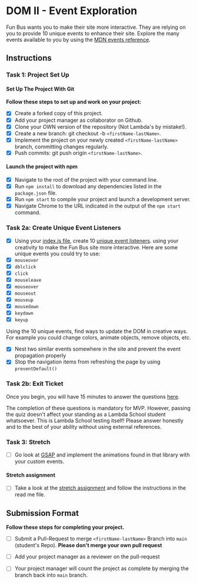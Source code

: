 # DOM II - Event Exploration

Fun Bus wants you to make their site more interactive. They are relying on you to provide 10 unique events to enhance their site. Explore the many events available to you by using the [MDN events reference](https://developer.mozilla.org/en-US/docs/Web/Events).

## Instructions

### Task 1: Project Set Up

#### Set Up The Project With Git

**Follow these steps to set up and work on your project:**

* [X] Create a forked copy of this project.
* [X] Add your project manager as collaborator on Github.
* [X] Clone your OWN version of the repository (Not Lambda's by mistake!).
* [X] Create a new branch: git checkout -b `<firstName-lastName>`.
* [X] Implement the project on your newly created `<firstName-lastName>` branch, committing changes regularly.
* [X] Push commits: git push origin `<firstName-lastName>`.

#### Launch the project with npm

* [X] Navigate to the root of the project with your command line.
* [X] Run `npm install` to download any dependencies listed in the `package.json` file.
* [X] Run `npm start` to compile your project and launch a development server.
* [X] Navigate Chrome to the URL indicated in the output of the `npm start` command.

### Task 2a: Create Unique Event Listeners

* [X] Using your [index.js file](js/index.js), create 10 [unique event listeners](https://developer.mozilla.org/en-US/docs/Web/Events). using your creativity to make the Fun Bus site more interactive.  Here are some unique events you could try to use:
* [X] `mouseover`
* [X] `dblclick`
* [X] `click`
* [X] `mouseleave`
* [X] `mouseover`
* [X] `mouseout`
* [X] `mouseup`
* [X] `mousedown`
* [X] `keydown`
* [X] `keyup`

Using the 10 unique events, find ways to update the DOM in creative ways. For example you could change colors, animate objects, remove objects, etc.

* [X] Nest two similar events somewhere in the site and prevent the event propagation properly
* [X] Stop the navigation items from refreshing the page by using `preventDefault()`

### Task 2b: Exit Ticket

Once you begin, you will have 15 minutes to answer the questions [here](https://app.codesignal.com/public-test/Xy9i8nGP4uiLbHrWT/yqgv5hmhcCLcen).

The completion of these questions is mandatory for MVP. However, passing the quiz doesn't affect your standing as a Lambda School student whatsoever. This is Lambda School testing itself! Please answer honestly and to the best of your ability without using external references.

### Task 3: Stretch 

* [ ] Go look at [GSAP](https://greensock.com/) and implement the animations found in that library with your custom events.

#### Stretch assignment

* [ ] Take a look at the [stretch assignment](stretch-assignment) and follow the instructions in the read me file.

## Submission Format

**Follow these steps for completing your project.**

* [ ] Submit a Pull-Request to merge `<firstName-lastName>` Branch into `main` (student's  Repo). **Please don't merge your own pull request**
* [ ] Add your project manager as a reviewer on the pull-request
* [ ] Your project manager will count the project as complete by merging the branch back into `main` branch.

